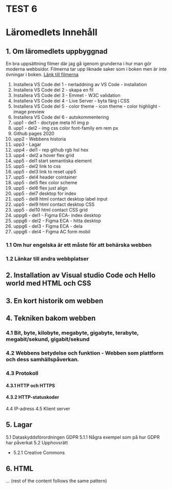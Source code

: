 # TEST 6

<!--  -->

# Läromedlets Innehåll

## 1. Om läromedlets uppbyggnad

En bra uppsättning filmer där jag gå igenom grunderna i hur man gör moderna webbsidor. Filmerna tar upp liknade saker som i boken men är inte övningar i boken. [Länk till filmerna](https://www.youtube.com/watch?v=BCqcBps5jOM&list=PLNadygDF_9TFqwOOsb3FHVsoBQkyjw6tn&ab_channel=PaulBelfrage)

1. Installera VS Code del 1 - nerladdning av VS Code - installation
2. Installera VS Code del 2 - skapa en fil
3. Installera VS Code del 3 - Emmet - W3C validation
4. Installera VS Code del 4 - Live Server - byta färg i CSS
5. Installera VS Code del 5 - color theme - icon theme - color highlight - image preview
6. Installera VS Code del 6 - autokommentering
7. upp1 - del1 - doctype meta h1 img p
8. upp1 - del2 - img css color font-family em rem px
9. Github pages 2020
10. upp2 - Webbens historia
11. upp3 - Lagar
12. upp4 - del1 - rep github rgb hsl hex
13. upp4 - del2 a hover flex grid
14. upp5 - del1 start semantiska element
15. upp5 - del2 link to css
16. upp5 - del3 link to reset upp5
17. upp5 - del4 header cointainer
18. upp5 - del5 flex color scheme
19. upp5 - del6 flex just align
20. upp5 - del7 desktop for index
21. upp5 - del8 html contact desktop label input
22. upp5 - del9 html contact desktop CSS
23. upp5 - del10 html contact CSS grid
24. uppg6 - del1 - Figma ECA- index desktop
25. uppg6 - del2 - Figma ECA - hitta desktop
26. uppg6 - del3 - Figma ECA - dela
27. uppg6 - del4 - Figma AC form mobil

### 1.1 Om hur engelska är ett måste för att behärska webben

### 1.2 Länkar till andra webbplatser

## 2. Installation av Visual studio Code och Hello world med HTML och CSS

## 3. En kort historik om webben

## 4. Tekniken bakom webben

### 4.1 Bit, byte, kilobyte, megabyte, gigabyte, terabyte, megabit/sekund, gigabit/sekund

### 4.2 Webbens betydelse och funktion - Webben som plattform och dess samhällspåverkan.

### 4.3 Protokoll

#### 4.3.1 HTTP och HTTPS

#### 4.3.2 HTTP-statuskoder

4.4 IP-adress
4.5 Klient server

## 5. Lagar

5.1 Dataskyddsförordningen GDPR
5.1.1 Några exempel som på hur GDPR har påverkat
5.2 Upphovsrätt

- 5.2.1 Creative Commons

## 6. HTML

... (rest of the content follows the same pattern)
